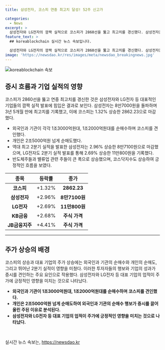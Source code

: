 ```yaml
---
title: 삼성전자, 코스피 연중 최고치 달성! 52주 신고가

categories:
  - News
excerpt: >
  삼성전자와 LG전자의 깜짝 실적으로 코스피가 2860선을 뚫고 최고치를 경신했다. 삼성전자는 3년 5개월 만에 8만7000원을 돌파하며 최고치를 기록했고, 2분기 영업이익도 10조원대로 시장을 놀라게 했다. 이에 외국인과 기관이 대규모 순매수를 하며 지수를 견인했고, 국내 주요 기업들의 주가 또한 상승했다. 또한, 강세를 보인 반도체주와 밸류업 관련 주들이 시장을 끌어올렸다.
feature_text: >
  ## koreablockchain 실시간 뉴스 속보입니다.

  삼성전자와 LG전자의 깜짝 실적으로 코스피가 2860선을 뚫고 최고치를 경신했다. 삼성전자는 3년 5개월 만에 8만7000원을 돌파하며 최고치를 기록했고, 2분기 영업이익도 10조원대로 시장을 놀라게 했다. 이에 외국인과 기관이 대규모 순매수를 하며 지수를 견인했고, 국내 주요 기업들의 주가 또한 상승했다. 또한, 강세를 보인 반도체주와 밸류업 관련 주들이 시장을 끌어올렸다.
image: 'https://newsdao.kr/res/images/meta/newsdao_breakingnews.jpg'
---
```


<p><img src="https://newsdao.kr/res/images/meta/newsdao_breakingnews.jpg" alt="koreablockchain 속보" /></p>

<h2 data-ke-size="size26">증시 흐름과 기업 실적의 영향</h2>

<p data-ke-size="size16">코스피가 2860선을 뚫고 연중 최고치를 경신한 것은 삼성전자와 LG전자 등 대표적인 기업들의 깜짝 실적 발표에 힘입은 결과로 보인다. 삼성전자는 8만7000원을 돌파하며 3년 5개월 만에 최고치를 기록했고, 이에 코스피는 1.32% 상승한 2862.23으로 마감했다.</p>

<ul>
<li>외국인과 기관이 각각 1조3000억원대, 1조2000억원대를 순매수하며 코스피를 견인했다.</li>
<li>개인은 2조5000억원 넘게 순매도했다.</li>
<li>역대 최고 2분기 실적을 발표한 삼성전자는 2.96% 상승한 8만7100원으로 마감했으며, LG전자도 2분기 실적 발표를 통해 2.69% 상승한 11만800원을 기록했다.</li>
<li>반도체주들과 밸류업 관련 주들이 큰 폭으로 상승했으며, 코스닥지수도 상승하여 긍정적인 흐름을 보였다.</li>
</ul>

<table>
<thead>
<tr>
<th style="text-align: center;">종목</th>
<th style="text-align: center;">등락률</th>
<th style="text-align: center;">종가</th>
</tr>
</thead>
<tbody>
<tr>
<td style="text-align: center;"><b>코스피</b></td>
<td style="text-align: center;">+1.32%</td>
<td style="text-align: center;"><b>2862.23</b></td>
</tr>
<tr>
<td style="text-align: center;"><b>삼성전자</b></td>
<td style="text-align: center;">+2.96%</td>
<td style="text-align: center;"><b>8만7100원</b></td>
</tr>
<tr>
<td style="text-align: center;"><b>LG전자</b></td>
<td style="text-align: center;">+2.69%</td>
<td style="text-align: center;"><b>11만800원</b></td>
</tr>
<tr>
<td style="text-align: center;"><b>KB금융</b></td>
<td style="text-align: center;">+2.68%</td>
<td style="text-align: center;"><b>주식 가격</b></td>
</tr>
<tr>
<td style="text-align: center;"><b>JB금융지주</b></td>
<td style="text-align: center;">+4.41%</td>
<td style="text-align: center;"><b>주식 가격</b></td>
</tr>
</tbody>
</table>

<hr>

<h2 data-ke-size="size26">주가 상승의 배경</h2>

<p data-ke-size="size16">코스피의 상승과 대표 기업의 주가 상승에는 외국인과 기관의 순매수와 개인의 순매도, 그리고 뛰어난 2분기 실적이 영향을 미쳤다. 이러한 투자자들의 행보와 기업의 성과가 증시를 견인하는 주요 요인으로 작용했다. 삼성전자와 LG전자 등 대표 기업의 업적이 주가에 긍정적인 영향을 미치는 것으로 나타났다.</p>

<ul>
<li><b>외국인과 기관이 1조3000억원대, 1조2000억원대를 순매수하며 코스피를 견인했다.</b></li>
<li><b>개인은 2조5000억원 넘게 순매도하여 외국인과 기관의 순매수 행보가 증시를 끌어올린 주된 이유로 분석된다.</b></li>
<li><b>삼성전자와 LG전자 등 대표 기업의 업적이 주가에 긍정적인 영향을 미치는 것으로 나타났다.</b></li>
</ul>

<p data-ke-size="size16">&nbsp;</p>
실시간 뉴스 속보는, <a href="https://newsdao.kr" rel="dofollow">https://newsdao.kr</a>


